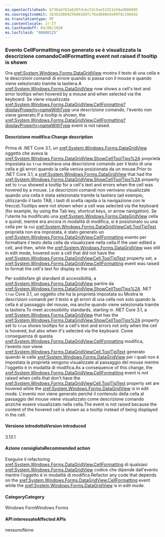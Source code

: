 ```yaml
---
ms.openlocfilehash: b736ab743a628fdcbc53c5ee51551e5dad986885
ms.sourcegitcommit: 2b3b2d684259463ddfc76ad680e5e09fdc1984d2
ms.translationtype: MT
ms.contentlocale: it-IT
ms.lasthandoff: 04/08/2020
ms.locfileid: "80888125"
---
```

### <a name="cellformatting-event-not-raised-if-tooltip-is-shown"></a><span data-ttu-id="ad295-101">Evento CellFormatting non generato se è visualizzata la descrizione comando</span><span class="sxs-lookup"><span data-stu-id="ad295-101">CellFormatting event not raised if tooltip is shown</span></span>

<span data-ttu-id="ad295-102">Ora <xref:System.Windows.Forms.DataGridView> mostra il testo di una cella e le descrizioni comandi di errore quando si passa con il mouse e quando viene selezionato tramite la tastiera.</span><span class="sxs-lookup"><span data-stu-id="ad295-102">A <xref:System.Windows.Forms.DataGridView> now shows a cell's text and error tooltips when hovered by a mouse and when selected via the keyboard.</span></span> <span data-ttu-id="ad295-103">Se viene visualizzata <xref:System.Windows.Forms.DataGridView.CellFormatting?displayProperty=nameWithType> una descrizione comando, l'evento non viene generato.</span><span class="sxs-lookup"><span data-stu-id="ad295-103">If a tooltip is shown, the <xref:System.Windows.Forms.DataGridView.CellFormatting?displayProperty=nameWithType> event is not raised.</span></span>

#### <a name="change-description"></a><span data-ttu-id="ad295-104">Descrizione modifica:</span><span class="sxs-lookup"><span data-stu-id="ad295-104">Change description</span></span>

<span data-ttu-id="ad295-105">Prima di .NET Core 3.1, un <xref:System.Windows.Forms.DataGridView> oggetto che aveva la <xref:System.Windows.Forms.DataGridView.ShowCellToolTips%2A> proprietà impostata su `true` mostrava una descrizione comando per il testo di una cella e gli errori quando la cella veniva posizionata da un mouse.</span><span class="sxs-lookup"><span data-stu-id="ad295-105">Prior to .NET Core 3.1, a <xref:System.Windows.Forms.DataGridView> that had the <xref:System.Windows.Forms.DataGridView.ShowCellToolTips%2A> property set to `true` showed a tooltip for a cell's text and errors when the cell was hovered by a mouse.</span></span> <span data-ttu-id="ad295-106">Le descrizioni comandi non venivano visualizzate quando una cella è stata selezionata tramite la tastiera (ad esempio, utilizzando il tasto TAB, i tasti di scelta rapida o la navigazione con le frecce).</span><span class="sxs-lookup"><span data-stu-id="ad295-106">Tooltips were not shown when a cell was selected via the keyboard (for example, by using the Tab key, shortcut keys, or arrow navigation).</span></span> <span data-ttu-id="ad295-107">Se l'utente ha modificato una <xref:System.Windows.Forms.DataGridView> cella e quindi, mentre era ancora in modalità di modifica, si è posizionato su una cella per la cui <xref:System.Windows.Forms.DataGridViewCell.ToolTipText> proprietà non era impostata, è stato generato un <xref:System.Windows.Forms.DataGridView.CellFormatting> evento per formattare il testo della cella da visualizzare nella cella.</span><span class="sxs-lookup"><span data-stu-id="ad295-107">If the user edited a cell, and then, while the <xref:System.Windows.Forms.DataGridView> was still in edit mode, hovered over a cell that did not have the <xref:System.Windows.Forms.DataGridViewCell.ToolTipText> property set, a <xref:System.Windows.Forms.DataGridView.CellFormatting> event was raised to format the cell's text for display in the cell.</span></span>

<span data-ttu-id="ad295-108">Per soddisfare gli standard di accessibilità, a <xref:System.Windows.Forms.DataGridView> partire da <xref:System.Windows.Forms.DataGridView.ShowCellToolTips%2A> .NET `true` Core 3.1, un oggetto che ha la proprietà impostata su Mostra le descrizioni comandi per il testo e gli errori di una cella non solo quando la cella è al passaggio del mouse, ma anche quando viene selezionata tramite la tastiera.</span><span class="sxs-lookup"><span data-stu-id="ad295-108">To meet accessibility standards, starting in .NET Core 3.1, a <xref:System.Windows.Forms.DataGridView> that has the <xref:System.Windows.Forms.DataGridView.ShowCellToolTips%2A> property set to `true` shows tooltips for a cell's text and errors not only when the cell is hovered, but also when it's selected via the keyboard.</span></span> <span data-ttu-id="ad295-109">Come conseguenza di questa <xref:System.Windows.Forms.DataGridView.CellFormatting> modifica, l'evento *non* viene <xref:System.Windows.Forms.DataGridViewCell.ToolTipText> generato quando le celle <xref:System.Windows.Forms.DataGridView> per i quali non è impostata la proprietà vengono visualizzate al passaggio del mouse mentre l'oggetto è in modalità di modifica.</span><span class="sxs-lookup"><span data-stu-id="ad295-109">As a consequence of this change, the <xref:System.Windows.Forms.DataGridView.CellFormatting> event is *not* raised when cells that don't have the <xref:System.Windows.Forms.DataGridViewCell.ToolTipText> property set are hovered while the <xref:System.Windows.Forms.DataGridView> is in edit mode.</span></span> <span data-ttu-id="ad295-110">L'evento non viene generato perché il contenuto della cella al passaggio del mouse viene visualizzato come descrizione comando anziché essere visualizzato nella cella.</span><span class="sxs-lookup"><span data-stu-id="ad295-110">The event is not raised because the content of the hovered cell is shown as a tooltip instead of being displayed in the cell.</span></span>

#### <a name="version-introduced"></a><span data-ttu-id="ad295-111">Versione introdotta</span><span class="sxs-lookup"><span data-stu-id="ad295-111">Version introduced</span></span>

<span data-ttu-id="ad295-112">3.1</span><span class="sxs-lookup"><span data-stu-id="ad295-112">3.1</span></span>

#### <a name="recommended-action"></a><span data-ttu-id="ad295-113">Azione consigliata</span><span class="sxs-lookup"><span data-stu-id="ad295-113">Recommended action</span></span>

<span data-ttu-id="ad295-114">Eseguire il refactoring <xref:System.Windows.Forms.DataGridView.CellFormatting> di qualsiasi <xref:System.Windows.Forms.DataGridView> codice che dipende dall'evento mentre l'oggetto è in modalità di modifica.</span><span class="sxs-lookup"><span data-stu-id="ad295-114">Refactor any code that depends on the <xref:System.Windows.Forms.DataGridView.CellFormatting> event while the <xref:System.Windows.Forms.DataGridView> is in edit mode.</span></span>

#### <a name="category"></a><span data-ttu-id="ad295-115">Category</span><span class="sxs-lookup"><span data-stu-id="ad295-115">Category</span></span>

<span data-ttu-id="ad295-116">Windows Form</span><span class="sxs-lookup"><span data-stu-id="ad295-116">Windows Forms</span></span>

#### <a name="affected-apis"></a><span data-ttu-id="ad295-117">API interessate</span><span class="sxs-lookup"><span data-stu-id="ad295-117">Affected APIs</span></span>

<span data-ttu-id="ad295-118">nessuno</span><span class="sxs-lookup"><span data-stu-id="ad295-118">None</span></span>

<!-- 

### Affected APIs

Not detectable via API analysis.

-->
